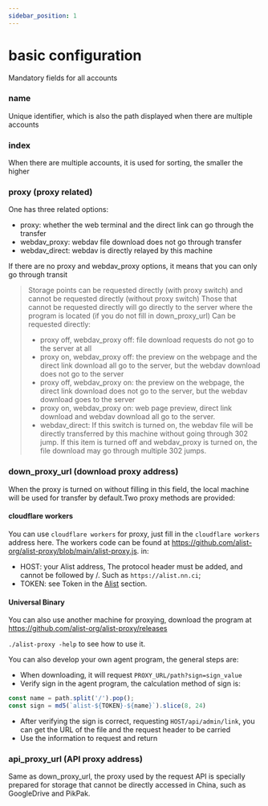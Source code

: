 ```yaml
---
sidebar_position: 1
---
```


# basic configuration
Mandatory fields for all accounts
### name
Unique identifier, which is also the path displayed when there are multiple accounts
### index
When there are multiple accounts, it is used for sorting, the smaller the higher
### proxy (proxy related)
One has three related options:
- proxy: whether the web terminal and the direct link can go through the transfer
- webdav_proxy: webdav file download does not go through transfer
- webdav_direct: webdav is directly relayed by this machine

If there are no proxy and webdav_proxy options, it means that you can only go through transit

> Storage points can be requested directly (with proxy switch) and cannot be requested directly (without proxy switch)
> Those that cannot be requested directly will go directly to the server where the program is located (if you do not fill in down_proxy_url)
> Can be requested directly:
> - proxy off, webdav_proxy off: file download requests do not go to the server at all
> - proxy on, webdav_proxy off: the preview on the webpage and the direct link download all go to the server, but the webdav download does not go to the server
> - proxy off, webdav_proxy on: the preview on the webpage, the direct link download does not go to the server, but the webdav download goes to the server
> - proxy on, webdav_proxy on: web page preview, direct link download and webdav download all go to the server.
> - webdav_direct: If this switch is turned on, the webdav file will be directly transferred by this machine without going through 302 jump. If this item is turned off and webdav_proxy is turned on, the file download may go through multiple 302 jumps.

### down_proxy_url (download proxy address)
When the proxy is turned on without filling in this field, the local machine will be used for transfer by default.Two proxy methods are provided:

#### cloudflare workers
You can use `cloudflare workers` for proxy, just fill in the `cloudflare workers` address here.
The workers code can be found at https://github.com/alist-org/alist-proxy/blob/main/alist-proxy.js. in:

- HOST: your Alist address, The protocol header must be added, and cannot be followed by /. Such as `https://alist.nn.ci`;
- TOKEN: see Token in the [Alist](./alist.md#token) section.

#### Universal Binary
You can also use another machine for proxying, download the program at https://github.com/alist-org/alist-proxy/releases

`./alist-proxy -help` to see how to use it.

You can also develop your own agent program, the general steps are:

- When downloading, it will request `PROXY_URL/path?sign=sign_value`
- Verify sign in the agent program, the calculation method of sign is:

```js
const name = path.split('/').pop();
const sign = md5(`alist-${TOKEN}-${name}`).slice(8, 24)
```
- After verifying the sign is correct, requesting `HOST/api/admin/link`, you can get the URL of the file and the request header to be carried
- Use the information to request and return

### api_proxy_url (API proxy address)

Same as down_proxy_url, the proxy used by the request API is specially prepared for storage that cannot be directly accessed in China, such as GoogleDrive and PikPak.